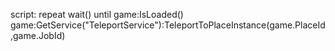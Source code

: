 script: repeat
    wait()
until game:IsLoaded()
game:GetService("TeleportService"):TeleportToPlaceInstance(game.PlaceId,game.JobId)

